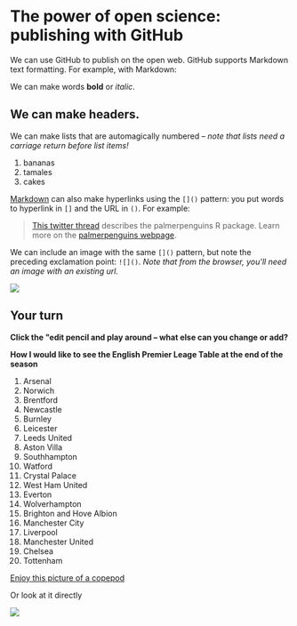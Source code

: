 # The power of open science: publishing with GitHub

We can use GitHub to publish on the open web. GitHub supports Markdown text formatting. For example, with Markdown:

We can make words **bold** or *italic*.

## We can make headers.

We can make lists that are automagically numbered – *note that lists need a carriage return before list items!*

1. bananas
1. tamales
1. cakes

[Markdown](https://quarto.org/docs/authoring/markdown-basics.html) can also make hyperlinks using the `[]()` pattern: you put words to hyperlink in `[]` and the URL in `()`. For example:

> [This twitter thread](https://twitter.com/allison_horst/status/1287772985630191617) describes the palmerpenguins R package. 
Learn more on the [palmerpenguins webpage](https://allisonhorst.github.io/palmerpenguins).

We can include an image with the same `[]()` pattern, but note the preceding exclamation point: `![]()`. *Note that from the browser, you'll need an image with an existing url.* 

![](https://octodex.github.com/images/labtocat.png)

## Your turn

**Click the "edit pencil and play around – what else can you change or add?**


**How I would like to see the English Premier Leage Table at the end of the season**

1. Arsenal
2. Norwich
3. Brentford
4. Newcastle
5. Burnley
6. Leicester
7. Leeds United
8. Aston Villa
9. Southhampton
10. Watford
11. Crystal Palace
12. West Ham United
13. Everton
14. Wolverhampton
15. Brighton and Hove Albion
16. Manchester City
17. Liverpool
18. Manchester United
19. Chelsea
20. Tottenham

[Enjoy this picture of a copepod](https://www.aquaticlivefood.com.au/wp-content/uploads/2017/05/copepod-1200x600.jpg)

Or look at it directly

![](https://www.aquaticlivefood.com.au/wp-content/uploads/2017/05/copepod-1200x600.jpg)



